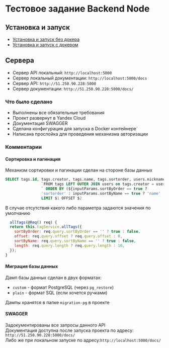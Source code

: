 # Тестовое задание Backend Node

## Установка и запуск

* [Установка и запуск без докера](https://github.com/ruhose73/test-backend-nest/blob/master/docs/CLEAR.MD)
* [Установка и запуск с докером](https://github.com/ruhose73/test-backend-nest/blob/master/docs/DOCKER.MD)

## Сервера

* Сервер API локальный: `http://localhost:5000`
* Сервер локальный документации: `http://localhost:5000/docs`
* Сервер API: `http://51.250.90.228:5000`
* Сервер документации: `http://51.250.90.228:5000/docs/`

### Что было сделано

* Выполнены все обязательные требования
* Проект развернут в Yandex Сloud
* Документация SWAGGER
* Сделана конфигурация для запуска в Docker контейнере`
* Написана прослойка для проведения механизма авторизации

### Комментарии

#### Сортировка и пагинация

Механизм сортировки и пагинации сделан на стороне базы данных

```sql
SELECT tags.id, tags.creator, tags.name, tags.sortorder, users.nickname, users.uid ` +
                `FROM tags LEFT OUTER JOIN users on tags.creator = users.uid` +
                ` ORDER BY (${inputParams.sortByOrder == true ? 
                'sortorder' : inputParams.sortByName == true ? 'name' : 'id'}) 
                LIMIT $1 OFFSET $2
```

В случае отсутствия какого либо параметра задаются значения по умолчанию

```js
  allTags(@Req() req) {
  return this.tagService.allTags({
    sortByOrder: req.query.sortByOrder == '' ? true : false,
    offset: req.query.offset ? req.query.offset : 0,
    sortByName: req.query.sortByName == '' ? true : false,
    length: req.query.length ? req.query.length : 10,
  });
}
```

#### Миграция базы данных

Дамп базы данных сделан в двух форматах:

* `custom` - формат PostgreSQL (через `pg_restore`)
* `plain` - формат SQL (если хочется ручками)

Дампы хранятся в папке `migration-pg` в проекте

#### SWAGGER

Задокументированы все запросы данного API  
Документация доступна после запуска проекта по адресу: `http://51.250.90.228:5000/docs/`  
Либо же при локальном запуске по адресу:`http://localhost:5000/docs/`
